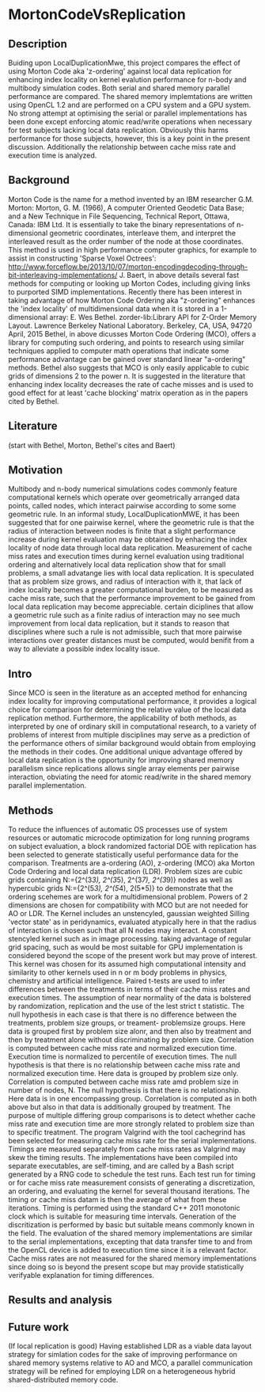 # MortonCodeVsReplication
## Description
Buiding upon LocalDuplicationMwe, this project compares the effect of using Morton Code aka 'z-ordering' against local data replication for enhancing index locality on kernel evalution performance for n-body and multibody simulation codes. Both serial and shared memory parallel performance are compared. The shared memory implemtations are written using OpenCL 1.2 and are performed on a CPU system and a GPU system. No strong attempt at optimising the serial or parallel implementations has been done except enforcing atomic read/write operations when necessary for test subjects lacking local data replication. Obviously this harms performance for those subjects, however, this is a key point in the present discussion. Additionally the relationship between cache miss rate and execution time is analyzed.

## Background
Morton Code is the name for a method invented by an IBM researcher G.M. Morton:
  Morton, G. M. (1966), A computer Oriented Geodetic Data Base; and a New Technique in File Sequencing, Technical Report, Ottawa, Canada: IBM Ltd.
It is essentially to take the binary representations of n-dimensional geometric coordinates, interleave them, and interpret the interleaved result as the order number of the node at those coordinates. This method is used in high performance computer graphics, for example to assist in constructing 'Sparse Voxel Octrees':
  http://www.forceflow.be/2013/10/07/morton-encodingdecoding-through-bit-interleaving-implementations/
J. Baert, in above details several fast methods for computing or looking up Morton Codes, including giving links to purported SIMD implementations.
Recently there has been interest in taking advantage of how Morton Code Ordering aka "z-ordering" enhances the 'index locality' of multidimensional data when it is stored in a 1-dimensional array:
  E. Wes Bethel. zorder-lib:Library API for Z-Order Memory Layout.  Lawrence Berkeley National Laboratory. Berkeley, CA,   USA, 94720 April, 2015
Bethel, in above dicusses Morton Code Ordering (MCO), offers a library for computing such ordering, and points to research using similar techniques applied to computer math operations that indicate some performance advantage can be gained over standard linear "a-ordering" methods. Bethel also suggests that MCO is only easily applicable to cubic grids of dimensions 2 to the power n.
It is suggested in the literature that enhancing index locality decreases the rate of cache misses and is used to good effect for at least 'cache blocking' matrix operation  as in the papers cited by Bethel.

## Literature
(start with Bethel, Morton, Bethel's cites and Baert)


## Motivation
Multibody and n-body numerical simulations codes commonly feature computational kernels which operate over geometrically arranged data points, called nodes, which interact pairwise according to some some geometric rule. In an informal study, LocalDuplicationMWE, it has been suggested that for one pairwise kernel, where the geometric rule is that the radius of interaction between nodes is finite that a slight performance increase during kernel evaluation may be obtained by enhacing the index locality of node data through local data replication. 
Measurement of cache miss rates and execution times during kernel evaluation using traditional ordering and alternatively local data replication show that for small problems, a small advatange lies with local data replication.
It is speculated that as problem size grows, and radius of interaction with it, that lack of index locality becomes a greater computational burden, to be measured as cache miss rate, such that the performance improvement to be gained from local data replication may become appreciable.
certain diciplines that allow a geometric rule such as a finite radius of interaction may no see much improvement from local data replication, but it stands to reason that disciplines where such a rule is not admissible, such that more pairwise interactions over greater distances must be computed, would benifit from a way to alleviate a possible index locality issue.

## Intro
Since MCO is seen in the literature as an accepted method for enhancing index locality for improving computational performance, it provides a logical choice for comparison for determining the relative value of the local data replication method. Furthermore, the applicability of both methods, as interpreted by one of ordinary skill in computational research, to a variety of problems of interest from multiple disciplines may serve as a prediction of the performance others of similar background would obtain from employing the methods in their codes. 
One additional unique advantage offered by local data replication is the opportunity for improving shared memory parallelism since replications allows single array elements per pairwise interaction, obviating the need for atomic read/write in the shared memory parallel implementation. 

## Methods
To reduce the influences of automatic OS processes use of system resources or automatic microcode optimization for long running programs on subject evaluation, a block randomized factorial DOE with replication has been selected to generate statistically useful performance data for the comparison. 
Treatments are a-ordering (AO), z-ordering (MCO) aka Morton Code Ordering and local data replication (LDR). Problem sizes are cubic grids containing N:={2^(3*3), 2^(3*5), 2^(3*7), 2^(3*9)} nodes as well as hypercubic grids N:={2^(5*3), 2^(5*4), 2(5*5)} to demonstrate that the ordering scehemes are work for a multidimensional problem. Powers of 2 dimensions are chosen for compatibility with MCO but are not needed for AO or LDR. 
The Kernel includes an unstencyled, gaussian weighted Silling 'vector state' as in peridynamics, evaluated atypically here in that the radius of interaction is chosen such that all N nodes may interact. A constant stencyled kernel such as in image processing. taking advantage of regular grid spacing, such as would be most suitable for GPU implementation is considered beyond the scope of the present work but may prove of interest. This kernel was chosen for its assumed high computational intensity and similarity to other kernels used in n or m body problems in physics, chemistry and artificial intelligence. 
Paired t-tests are used to infer differences between the treatments in terms of their cache miss rates and execution times. The assumption of near normality of the data is bolstered by randomization, replication and the use of the lest strict t statistic. The null hypothesis in each case is that there is no difference between the treatments, problem size groups, or treament- problemsize groups. Here data is grouped first by problem size alonr, and then also by treatment and then by treatment alone without discriminating by problem size.
Correlation is computed between cache miss rate and normalized execution time. Execution time is normalized to percentile of execution times. The null hypothesis is that there is no relationship between cache miss rate and normalized execution time. Here data is grouped by problem size only.
Correlation is computed between cache miss rate amd problem size in number of nodes, N. The null hypothesis is that there is no relationship. Here data is in one encompassing group.
Correlation is computed as in both above but also in that data is additionally grouped by treatment. 
The purpose of multiple differing group comparisons is to detect whether cache miss rate and execution time are more strongly related to problem size than to specific treatment.
The program Valgrind with the tool cachegrind has been selected for measuring cache miss rate for the serial implementations. Timings are measured separately from cache miss rates as Valgrind may skew the timing results.
The implementations have been compiled into separate executables, are self-timing, and are called by a Bash script generated by a RNG code to schedule the test runs. Each test run for timing or for cache miss rate measurement consists of generating a discretization, an ordering, and evaluating the kernel for several thousand iterations. The timing or cache miss datam is then the average of what from these iterations. Timing is performed using the standard C++ 2011 monotonic clock which is suitable for measuring time intervals.
Generation of the discritization is performed by basic but suitable means commonly known in the field.
The evaluation of the shared memory implementations are similar to the serial implementations, excepting that data transfer time to and from the OpenCL device is added to execution time since it is a relevant factor. Cache miss rates are not measured for the shared memory implementations since doing so is beyond the present scope but may provide statistically verifyable explanation for timing differences.

## Results and analysis

## Future work
(If local replication is good) Having established LDR as a viable data layout strategy for simlation codes for the sake of improving performance on shared memory systems relative to AO and MCO, a parallel communication strategy will be refined for employing LDR on a heterogeneous hybrid shared-distributed memory code.

